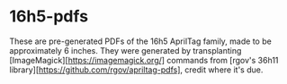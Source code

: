 # 16h5-pdfs

These are pre-generated PDFs of the 16h5 AprilTag family, made to be approximately 6 inches.
They were generated by transplanting [ImageMagick][https://imagemagick.org/] commands from [rgov's 36h11 library][https://github.com/rgov/apriltag-pdfs], credit where it's due.
